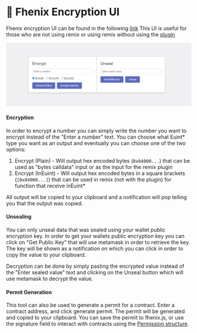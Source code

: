 # 🔐 Fhenix Encryption UI

Fhenix encryption UI can be found in the following [link](https://encrypt.fhenix.zone/)
This UI is useful for those who are not using remix or using remix without using the [plugin](Fhenix-Remix-Plugin.md)

![](encui.png)

#### Encryption

In order to encrypt a number you can simply write the number you want to encrypt instead of the "Enter a number" text.
You can choose what Euint\* type you want as an output and eventually you can choose one of the two options:

1. Encrypt (Plain) - Will output hex encoded bytes (`0x04000...`) that can be used as "bytes calldata" input or as the input for the remix plugin
2. Encrypt (InEuint) - Will output hex encoded bytes in a square brackets (`[0x04000...]`) that can be used in remix (not with the plugin) for function that receive inEuint\*

All output will be copied to your clipboard and a notification will pop telling you that the output was copied.

#### Unsealing

You can only unseal data that was sealed using your wallet public encryption key.
In order to get your wallets public encryption key you can click on "Get Public Key" that will use metamask in order to retrieve the key. The key will be shown as a notification on which you can click in order to copy the value to your clipboard.

Decryption can be done by simply pasting the encrypted value instead of the "Enter sealed value" text and clicking on the Unseal button which will use metamask to decrypt the value.

#### Permit Generation

This tool can also be used to generate a permit for a contract. Enter a contract address, and click generate permit.
The permit will be generated and copied to your clipboard. You can save the permit to fhenix.js, or use the signature field to interact with contracts using the [Permission structure](../Writing%20Smart%20Contracts/Permissions.md).